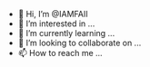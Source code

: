 - 👋 Hi, I’m @IAMFAII
- 👀 I’m interested in ...
- 🌱 I’m currently learning ...
- 💞️ I’m looking to collaborate on ...
- 📫 How to reach me ...

<!---
IAMFAII/IAMFAII is a ✨ special ✨ repository because its `README.md` (this file) appears on your GitHub profile.
You can click the Preview link to take a look at your changes.
--->
